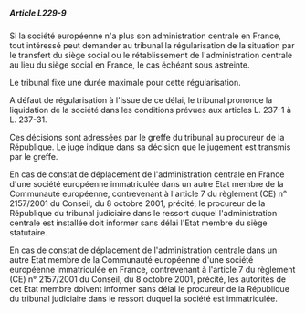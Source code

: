 ##### Article L229-9

Si la société européenne n'a plus son administration centrale en France, tout intéressé peut demander au tribunal la régularisation de la situation par le transfert du siège social ou le rétablissement de l'administration centrale au lieu du siège social en France, le cas échéant sous astreinte.

Le tribunal fixe une durée maximale pour cette régularisation.

A défaut de régularisation à l'issue de ce délai, le tribunal prononce la liquidation de la société dans les conditions prévues aux articles L. 237-1 à L. 237-31.

Ces décisions sont adressées par le greffe du tribunal au procureur de la République. Le juge indique dans sa décision que le jugement est transmis par le greffe.

En cas de constat de déplacement de l'administration centrale en France d'une société européenne immatriculée dans un autre Etat membre de la Communauté européenne, contrevenant à l'article 7 du règlement (CE) n° 2157/2001 du Conseil, du 8 octobre 2001, précité, le procureur de la République du tribunal judiciaire dans le ressort duquel l'administration centrale est installée doit informer sans délai l'Etat membre du siège statutaire.

En cas de constat de déplacement de l'administration centrale dans un autre Etat membre de la Communauté européenne d'une société européenne immatriculée en France, contrevenant à l'article 7 du règlement (CE) n° 2157/2001 du Conseil, du 8 octobre 2001, précité, les autorités de cet Etat membre doivent informer sans délai le procureur de la République du tribunal judiciaire dans le ressort duquel la société est immatriculée.

